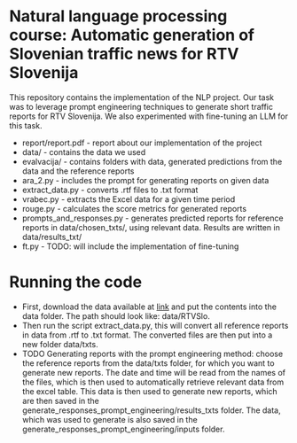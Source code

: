 # Natural language processing course: Automatic generation of Slovenian traffic news for RTV Slovenija

This repository contains the implementation of the NLP project. Our task was to leverage prompt engineering techniques to generate short traffic reports for RTV Slovenija. We also experimented with fine-tuning an LLM for this task.

- report/report.pdf - report about our implementation of the project
- data/ - contains the data we used
- evalvacija/ - contains folders with data, generated predictions from the data and the reference reports
- ara_2.py - includes the prompt for generating reports on given data
- extract_data.py - converts .rtf files to .txt format
- vrabec.py - extracts the Excel data for a given time period
- rouge.py - calculates the score metrics for generated reports
- prompts_and_responses.py - generates predicted reports for reference reports in data/chosen_txts/, using relevant data. Results are written in data/results_txt/
- ft.py - TODO: will include the implementation of fine-tuning

# Running the code

- First, download the data available at [link](https://unilj-my.sharepoint.com/personal/slavkozitnik_fri1_uni-lj_si/_layouts/15/onedrive.aspx?id=%2Fpersonal%2Fslavkozitnik%5Ffri1%5Funi%2Dlj%5Fsi%2FDocuments%2FPredmeti%2FONJ%2FONJ%5F2025%5FSpring%2FProjects%2FRTVSlo%2Ezip&parent=%2Fpersonal%2Fslavkozitnik%5Ffri1%5Funi%2Dlj%5Fsi%2FDocuments%2FPredmeti%2FONJ%2FONJ%5F2025%5FSpring%2FProjects&ga=1) and put the contents into the data folder. The path should look like: data/RTVSlo.
- Then run the script extract_data.py, this will convert all reference reports in data from .rtf to .txt format. The converted files are then put into a new folder data/txts.
- TODO Generating reports with the prompt engineering method: choose the reference reports from the data/txts folder, for which you want to generate new reports. The date and time will be read from the names of the files, which is then used to automatically retrieve relevant data from the excel table. This data is then used to generate new reports, which are then saved in the generate_responses_prompt_engineering/results_txts folder. The data, which was used to generate is also saved in the generate_responses_prompt_engineering/inputs folder.

